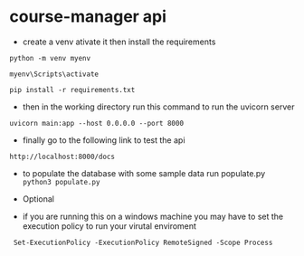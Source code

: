 # course-manager api

- create a venv ativate it then install the requirements

`python -m venv myenv`

`myenv\Scripts\activate`

`pip install -r requirements.txt`


- then in the working directory run this command to run the uvicorn server

`uvicorn main:app --host 0.0.0.0 --port 8000`

- finally go to the following link to test the api

`http://localhost:8000/docs` 

- to populate the database with some sample data run populate.py
`python3 populate.py`


- Optional
- if you are running this on a windows machine you may have to set the execution policy to run your virutal enviroment

` Set-ExecutionPolicy -ExecutionPolicy RemoteSigned -Scope Process`

